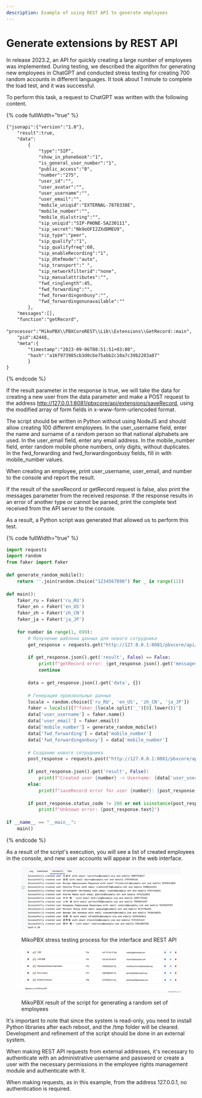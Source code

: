 ```yaml
---
description: Example of using REST API to generate employees
---
```


# Generate extensions by REST API

In release 2023.2, an API for quickly creating a large number of employees was implemented. During testing, we described the algorithm for generating new employees in ChatGPT and conducted stress testing for creating 700 random accounts in different languages. It took about 1 minute to complete the load test, and it was successful.

To perform this task, a request to ChatGPT was written with the following content.

{% code fullWidth="true" %}
```
{"jsonapi":{"version":"1.0"},
    "result":true,
    "data":
        {
            "type":"SIP",
            "show_in_phonebook":"1",
            "is_general_user_number":"1",
            "public_access":"0",
            "number":"275",
            "user_id":"",
            "user_avatar":"",
            "user_username":"",
            "user_email":"",
            "mobile_uniqid":"EXTERNAL-7870338E",
            "mobile_number":"",
            "mobile_dialstring":"",
            "sip_uniqid":"SIP-PHONE-5A230111",
            "sip_secret":"Nk9oOFI2ZXdDMEU9",
            "sip_type":"peer",
            "sip_qualify":"1",
            "sip_qualifyfreq":60,
            "sip_enableRecording":"1",
            "sip_dtmfmode":"auto",
            "sip_transport":" ",
            "sip_networkfilterid":"none",
            "sip_manualattributes":"",
            "fwd_ringlength":45,
            "fwd_forwarding":"",
            "fwd_forwardingonbusy":"",
            "fwd_forwardingonunavailable":""
        },
    "messages":[],
    "function":"getRecord",
    "processor":"MikoPBX\\PBXCoreREST\\Lib\\Extensions\\GetRecord::main",
    "pid":42448,
    "meta":{
        "timestamp":"2023-09-06T08:51:51+03:00",
        "hash":"a16f973985cb3d0cbe75abb2c10a7c39b2203a87"
        }
}
```
{% endcode %}

If the result parameter in the response is true, we will take the data for creating a new user from the data parameter and make a POST request to the address http://127.0.0.1:8081/pbxcore/api/extensions/saveRecord, using the modified array of form fields in x-www-form-urlencoded format.

The script should be written in Python without using NodeJS and should allow creating 100 different employees. In the user\_username field, enter the name and surname of a random person so that national alphabets are used. In the user\_email field, enter any email address. In the mobile\_number field, enter random mobile phone numbers, only digits, without duplicates. In the fwd\_forwarding and fwd\_forwardingonbusy fields, fill in with mobile\_number values.

When creating an employee, print user\_username, user\_email, and number to the console and report the result.

If the result of the saveRecord or getRecord request is false, also print the messages parameter from the received response. If the response results in an error of another type or cannot be parsed, print the complete text received from the API server to the console.

As a result, a Python script was generated that allowed us to perform this test.

{% code fullWidth="true" %}
```python
import requests
import random
from faker import Faker

def generate_random_mobile():
    return ''.join(random.choice("1234567890") for _ in range(11))

def main():
    faker_ru = Faker('ru_RU')
    faker_en = Faker('en_US')
    faker_zh = Faker('zh_CN')
    faker_ja = Faker('ja_JP')

    for number in range(1, 699):
        # Получение шаблона данных для нового сотрудника
        get_response = requests.get("http://127.0.0.1:8081/pbxcore/api/extensions/getRecord?id=")

        if get_response.json().get('result', False) == False:
            print(f"getRecord error: {get_response.json().get('messages', 'Unknown error')}")
            continue

        data = get_response.json().get('data', {})

        # Генерация произвольных данных
        locale = random.choice(['ru_RU', 'en_US', 'zh_CN', 'ja_JP'])
        faker = locals()[f"faker_{locale.split('_')[0].lower()}"]
        data['user_username'] = faker.name()
        data['user_email'] = faker.email()
        data['mobile_number'] = generate_random_mobile()
        data['fwd_forwarding'] = data['mobile_number']
        data['fwd_forwardingonbusy'] = data['mobile_number']

        # Создание нового сотрудника
        post_response = requests.post("http://127.0.0.1:8081/pbxcore/api/extensions/saveRecord", data=data, headers={'Content-Type': 'application/x-www-form-urlencoded'})

        if post_response.json().get('result', False):
            print(f"Created user {number} -> Username: {data['user_username']}, Email: {data['user_email']}, Mobile: {data['mobile_number']}")
        else:
            print(f"saveRecord error for user {number}: {post_response.json().get('messages', 'Unknown error')}")

        if post_response.status_code != 200 or not isinstance(post_response.json(), dict):
            print(f"Unknown error: {post_response.text}")

if __name__ == "__main__":
    main()

```
{% endcode %}

As a result of the script's execution, you will see a list of created employees in the console, and new user accounts will appear in the web interface.

<figure><img src="../../.gitbook/assets/3. Processing.png" alt=""><figcaption><p>MikoPBX stress testing process for the interface and REST API</p></figcaption></figure>

<figure><img src="../../.gitbook/assets/ResultOfGenerationExtensions.png" alt=""><figcaption><p>MikoPBX result of the script for generating a random set of employees</p></figcaption></figure>

It's important to note that since the system is read-only, you need to install Python libraries after each reboot, and the /tmp folder will be cleared. Development and refinement of the script should be done in an external system.

When making REST API requests from external addresses, it's necessary to authenticate with an administrative username and password or create a user with the necessary permissions in the employee rights management module and authenticate with it.

When making requests, as in this example, from the address 127.0.0.1, no authentication is required.
